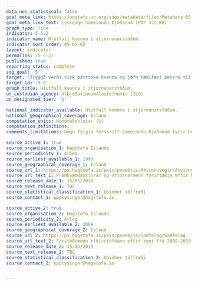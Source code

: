 ```yaml
---
data_non_statistical: false
goal_meta_link: https://unstats.un.org/sdgs/metadata/files/Metadata-05-05-02.pdf
goal_meta_link_text: Lýsigögn Sameinuðu Þjóðanna (PDF 372 KB)
graph_type: line
indicator: 5.5.2
indicator_name: Hlutfall kvenna í stjórnunarstöðum.
indicator_sort_order: 05-05-02
layout: indicator
permalink: /5-5-2/
published: true
reporting_status: complete
sdg_goal: '5'
target: "Tryggð verði virk þátttaka kvenna og jöfn tækifæri þeirra til að vera leiðandi við ákvarðanatöku á öllum sviðum stjórn- og efnahagsmála sem og á opinberum vettvangi. "
target_id: '5.5'
graph_title: Hlutfall kvenna í stjórnunarstöðum.
un_custodian_agency: Alþjóðavinnumálastofnunin (ILO)
un_designated_tier: '1'

national_indicator_available: Hlutfall kvenna í stjórnunarstöðum.
national_geographical_coverage: Ísland
computation_units: Hundraðshlutar (%)
computation_definitions:
comments_limitations: Gögn fylgja forskrift Sameinuðu Þjóðanna fyrir þennan mælikvarða. Þessi mælikvarði var fundinn í samstarfi við sérfræðinga í málefninu.

source_active_1: true
source_organisation_1: Hagstofa Íslands
source_periodicity_1: Árleg
source_earliest_available_1: 1999
source_geographical_coverage_1: Ísland
source_url_1: https://px.hagstofa.is/pxis/pxweb/is/Atvinnuvegir/Atvinnuvegir__fyrirtaeki__fjoldi__stjornir/FYR06101.px
source_url_text_1: Framkvæmdastjórar og stjórnarmenn fyrirtækja eftir kyni og aldri 1999-2018
source_release_date_1: 15/05/2019
source_next_release_1: TBC
source_statistical_classification_1: Opinber tölfræði
source_contact_1: upplysingar@hagstofa.is

source_active_2: true
source_organisation_2: Hagstofa Íslands
source_periodicity_2: Árleg
source_earliest_available_2: 2009
source_geographical_coverage_2: Ísland
source_url_2: https://px.hagstofa.is/pxis/pxweb/is/Samfelag/Samfelag__felagsmal__jafnrettismal__2_kkahrifastodur/HEI02100.px
source_url_text_2: Forstöðumenn ríkisstofnana eftir kyni frá 2009-2019
source_release_date_2: 15/05/2019
source_next_release_2: TBC
source_statistical_classification_2: Opinber tölfræði
source_contact_2: upplysingar@hagstofa.is


---
```

